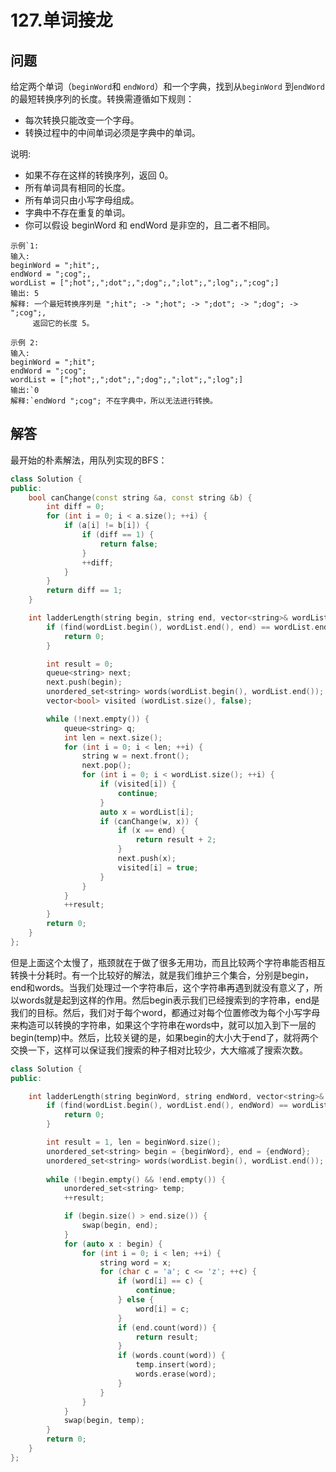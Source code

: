 # 127.单词接龙

## 问题
给定两个单词（`beginWord`和 `endWord`）和一个字典，找到从`beginWord` 到`endWord` 的最短转换序列的长度。转换需遵循如下规则：

- 每次转换只能改变一个字母。
- 转换过程中的中间单词必须是字典中的单词。

说明:

- 如果不存在这样的转换序列，返回 0。
- 所有单词具有相同的长度。
- 所有单词只由小写字母组成。
- 字典中不存在重复的单词。
- 你可以假设 beginWord 和 endWord 是非空的，且二者不相同。

```
示例`1:
输入:
beginWord = ";hit";,
endWord = ";cog";,
wordList = [";hot";,";dot";,";dog";,";lot";,";log";,";cog";]
输出: 5
解释: 一个最短转换序列是 ";hit"; -> ";hot"; -> ";dot"; -> ";dog"; -> ";cog";,
     返回它的长度 5。

示例 2:
输入:
beginWord = ";hit";
endWord = ";cog";
wordList = [";hot";,";dot";,";dog";,";lot";,";log";]
输出:`0
解释:`endWord ";cog"; 不在字典中，所以无法进行转换。
```

## 解答
最开始的朴素解法，用队列实现的BFS：
```C++
class Solution {
public:
    bool canChange(const string &a, const string &b) {
        int diff = 0;
        for (int i = 0; i < a.size(); ++i) {
            if (a[i] != b[i]) {
                if (diff == 1) {
                    return false;
                }
                ++diff;
            }
        }
        return diff == 1;
    }

    int ladderLength(string begin, string end, vector<string>& wordList) {
        if (find(wordList.begin(), wordList.end(), end) == wordList.end()) {
            return 0;
        }

        int result = 0;
        queue<string> next;
        next.push(begin);
        unordered_set<string> words(wordList.begin(), wordList.end());
        vector<bool> visited (wordList.size(), false);

        while (!next.empty()) {
            queue<string> q;
            int len = next.size();
            for (int i = 0; i < len; ++i) {
                string w = next.front();
                next.pop();
                for (int i = 0; i < wordList.size(); ++i) {
                    if (visited[i]) {
                        continue;
                    }
                    auto x = wordList[i];
                    if (canChange(w, x)) {
                        if (x == end) {
                            return result + 2;
                        }
                        next.push(x);
                        visited[i] = true;
                    }
                }
            }
            ++result;
        }
        return 0;
    }
};
```

但是上面这个太慢了，瓶颈就在于做了很多无用功，而且比较两个字符串能否相互转换十分耗时。有一个比较好的解法，就是我们维护三个集合，分别是begin，end和words。当我们处理过一个字符串后，这个字符串再遇到就没有意义了，所以words就是起到这样的作用。然后begin表示我们已经搜索到的字符串，end是我们的目标。然后，我们对于每个word，都通过对每个位置修改为每个小写字母来构造可以转换的字符串，如果这个字符串在words中，就可以加入到下一层的begin(temp)中。然后，比较关键的是，如果begin的大小大于end了，就将两个交换一下，这样可以保证我们搜索的种子相对比较少，大大缩减了搜索次数。

```C++
class Solution {
public:

    int ladderLength(string beginWord, string endWord, vector<string>& wordList) {
        if (find(wordList.begin(), wordList.end(), endWord) == wordList.end()) {
            return 0;
        }

        int result = 1, len = beginWord.size();
        unordered_set<string> begin = {beginWord}, end = {endWord};
        unordered_set<string> words(wordList.begin(), wordList.end());
        
        while (!begin.empty() && !end.empty()) {
            unordered_set<string> temp;
            ++result;

            if (begin.size() > end.size()) {
                swap(begin, end);
            }
            for (auto x : begin) {
                for (int i = 0; i < len; ++i) {
                    string word = x;
                    for (char c = 'a'; c <= 'z'; ++c) {
                        if (word[i] == c) {
                            continue;
                        } else {
                            word[i] = c;
                        }
                        if (end.count(word)) {
                            return result;
                        }
                        if (words.count(word)) {
                            temp.insert(word);
                            words.erase(word);
                        }
                    }
                }
            }
            swap(begin, temp);
        }
        return 0;
    }
};
```